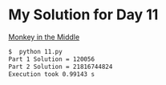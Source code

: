 # My Solution for Day 11

[Monkey in the Middle](https://adventofcode.com/2022/day/11)
```bash
$  python 11.py
Part 1 Solution = 120056
Part 2 Solution = 21816744824
Execution took 0.99143 s
```
